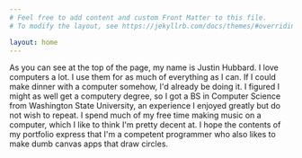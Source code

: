 ```yaml
---
# Feel free to add content and custom Front Matter to this file.
# To modify the layout, see https://jekyllrb.com/docs/themes/#overriding-theme-defaults

layout: home
---
```


As you can see at the top of the page, my name is Justin Hubbard. I love computers a lot. I use them
for as much of everything as I can. If I could make dinner with a computer somehow, I'd already be doing it. I figured I might as well get a computery degree, so I got a BS in Computer Science from Washington State University, an experience I enjoyed greatly but do not wish to repeat. I spend much of my free time making music on a computer, which I like to think I'm pretty decent at. I hope the contents of my portfolio express that I'm a competent programmer who also likes to make
dumb canvas apps that draw circles.
